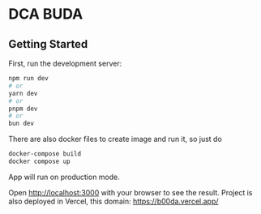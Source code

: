 # DCA BUDA

## Getting Started

First, run the development server:

```bash
npm run dev
# or
yarn dev
# or
pnpm dev
# or
bun dev
```

There are also docker files to create image and run it,
so just do 
```bash
docker-compose build
docker compose up
``` 
App will run on production mode.

Open [http://localhost:3000](http://localhost:3000) with your browser to see the result.
Project is also deployed in Vercel, this domain: https://b00da.vercel.app/

